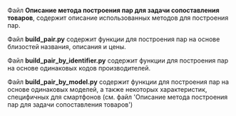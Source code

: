Файл **Описание метода построения пар для задачи сопоставления товаров**, содержит описание использованных методов для построения пар.

Файл **build_pair.py** содержит функции для построения пар на основе близостей названия, описания и цены.

Файл **build_pair_by_identifier.py** содержит функции для построения пар на основе одинаковых кодов производителей.

Файл **build_pair_by_model.py** содержит функции для построения пар на основе одинаковых моделей, а также некоторых характеристик, специфичных для смартфонов (см. файл 'Описание метода построения пар для задачи сопоставления товаров')
